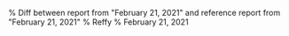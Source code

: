 % Diff between report from "February 21, 2021" and reference report from "February 21, 2021"
% Reffy
% February 21, 2021

